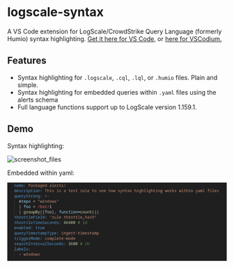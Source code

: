# logscale-syntax

A VS Code extension for LogScale/CrowdStrike Query Language (formerly Humio) syntax highlighting. [Get it here for VS Code](https://marketplace.visualstudio.com/items?itemName=tquin.logscale-syntax), or [here for VSCodium.](https://open-vsx.org/extension/tquin/logscale-syntax)

## Features

- Syntax highlighting for `.logscale`, `.cql`, `.lql`, or `.humio` files. Plain and simple.
- Syntax highlighting for embedded queries within `.yaml` files using the alerts schema
- Full language functions support up to LogScale version 1.159.1.


## Demo

Syntax highlighting:

![screenshot_files](images/demo_dark_modern.png)

Embedded within yaml:

![screenshot_alert](images/demo_alert_dark_modern.png)
